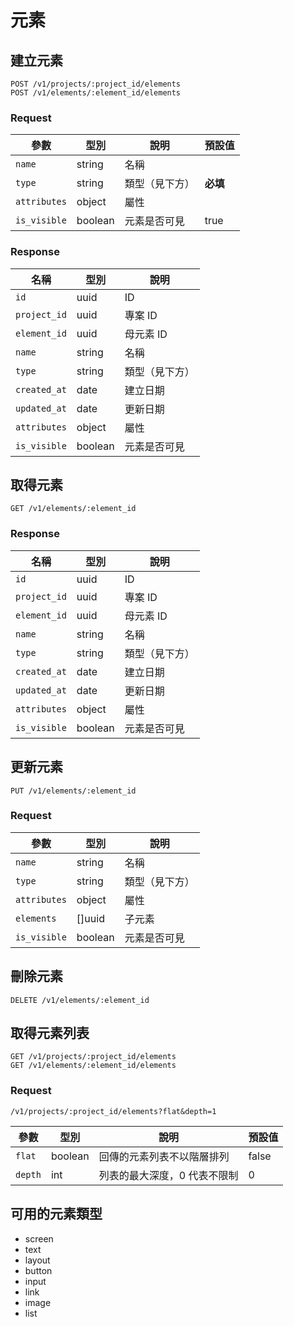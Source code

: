 # 元素

## 建立元素

```
POST /v1/projects/:project_id/elements
POST /v1/elements/:element_id/elements
```

### Request

參數 | 型別 | 說明 | 預設值
--- | --- | --- | ---
`name` | string | 名稱 |
`type` | string | 類型（見下方） | **必填**
`attributes` | object | 屬性
`is_visible` | boolean | 元素是否可見 | true

### Response

名稱 | 型別 | 說明
--- | --- | ---
`id` | uuid | ID
`project_id` | uuid | 專案 ID
`element_id` | uuid | 母元素 ID
`name` | string | 名稱
`type` | string | 類型（見下方）
`created_at` | date | 建立日期
`updated_at` | date | 更新日期
`attributes` | object | 屬性
`is_visible` | boolean | 元素是否可見

## 取得元素

```
GET /v1/elements/:element_id
```

### Response

名稱 | 型別 | 說明
--- | --- | ---
`id` | uuid | ID
`project_id` | uuid | 專案 ID
`element_id` | uuid | 母元素 ID
`name` | string | 名稱
`type` | string | 類型（見下方）
`created_at` | date | 建立日期
`updated_at` | date | 更新日期
`attributes` | object | 屬性
`is_visible` | boolean | 元素是否可見

## 更新元素

```
PUT /v1/elements/:element_id
```

### Request

參數 | 型別 | 說明
--- | --- | ---
`name` | string | 名稱
`type` | string | 類型（見下方）
`attributes` | object | 屬性
`elements` | []uuid | 子元素
`is_visible` | boolean | 元素是否可見

## 刪除元素

```
DELETE /v1/elements/:element_id
```

## 取得元素列表

```
GET /v1/projects/:project_id/elements
GET /v1/elements/:element_id/elements
```

### Request

```
/v1/projects/:project_id/elements?flat&depth=1
```

參數 | 型別 | 說明 | 預設值
--- | --- | --- | ---
`flat` | boolean | 回傳的元素列表不以階層排列 | false
`depth` | int | 列表的最大深度，0 代表不限制 | 0

## 可用的元素類型

- screen
- text
- layout
- button
- input
- link
- image
- list